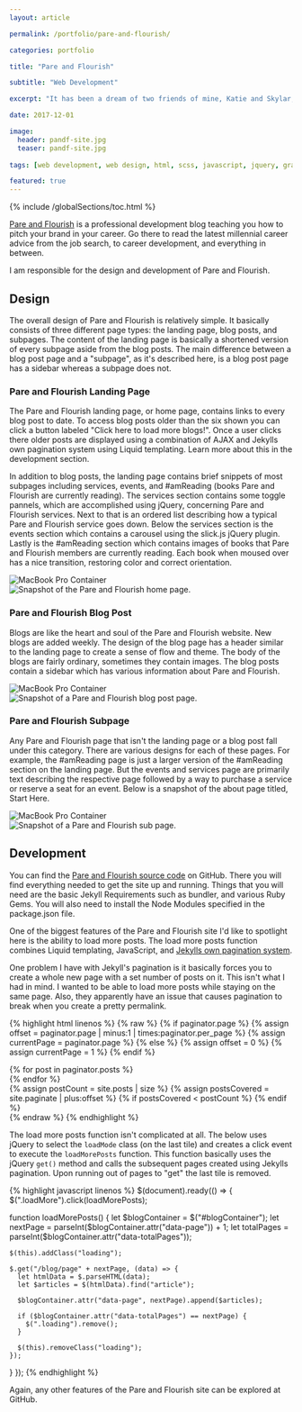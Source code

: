 ```yaml
---
layout: article

permalink: /portfolio/pare-and-flourish/

categories: portfolio

title: "Pare and Flourish"

subtitle: "Web Development"

excerpt: "It has been a dream of two friends of mine, Katie and Skylar, to create a blog. This post documents the journey."

date: 2017-12-01

image: 
  header: pandf-site.jpg
  teaser: pandf-site.jpg
  
tags: [web development, web design, html, scss, javascript, jquery, graphic design, photoshop, jekyll, bootstrap]

featured: true
---
```

{% include /globalSections/toc.html %}

<a href="http://www.pareandflourish.com/">Pare and Flourish</a> is a professional development blog teaching you how to pitch your brand in your career. Go there to read the latest millennial career advice from the job search, to career development, and everything in between.

I am responsible for the design and development of Pare and Flourish.

## Design
The overall design of Pare and Flourish is relatively simple. It basically consists of three different page types: the landing page, blog posts, and subpages. The content of the landing page is basically a shortened version of every subpage aside from the blog posts. The main difference between a blog post page and a "subpage", as it's described here, is a blog post page has a sidebar whereas a subpage does not.

### Pare and Flourish Landing Page

The Pare and Flourish landing page, or home page, contains links to every blog post to date. To access blog posts older than the six shown you can click a button labeled "Click here to load more blogs!". Once a user clicks there older posts are displayed using a combination of AJAX and Jekylls own pagination system using Liquid templating. Learn more about this in the development section. 

In addition to blog posts, the landing page contains brief snippets of most subpages including services, events, and #amReading (books Pare and Flourish are currently reading). The services section contains some toggle pannels, which are accomplished using jQuery, concerning Pare and Flourish services. Next to that is an ordered list describing how a typical Pare and Flourish service goes down. Below the services section is the events section which contains a carousel using the slick.js jQuery plugin. Lastly is the #amReading section which contains images of books that Pare and Flourish members are currently reading. Each book when moused over has a nice transition, restoring color and correct orientation.

<div class="macbook-pro-mockup">
  <img src="/assets/images/mockups/macbook-pro-mockup.png" alt="MacBook Pro Container">
  <div class="macbook-pro-mockup-content">
    <img src="/assets/images/post-pare-and-flourish-site-evo/pare-and-flourish-home-page.jpg" alt="Snapshot of the Pare and Flourish home page.">
  </div>
</div>

### Pare and Flourish Blog Post

Blogs are like the heart and soul of the Pare and Flourish website. New blogs are added weekly. The design of the blog page has a header similar to the landing page to create a sense of flow and theme. The body of the blogs are fairly ordinary, sometimes they contain images. The blog posts contain a sidebar which has various information about Pare and Flourish.

<div class="macbook-pro-mockup">
  <img src="/assets/images/mockups/macbook-pro-mockup.png" alt="MacBook Pro Container">
  <div class="macbook-pro-mockup-content">
    <img src="/assets/images/post-pare-and-flourish-site-evo/pare-and-flourish-blog-post-page.jpg" alt="Snapshot of a Pare and Flourish blog post page.">
  </div>
</div>

### Pare and Flourish Subpage

Any Pare and Flourish page that isn't the landing page or a blog post fall under this category. There are various designs for each of these pages. For example, the #amReading page is just a larger version of the #amReading section on the landing page. But the events and services page are primarily text describing the respective page followed by a way to purchase a service or reserve a seat for an event. Below is a snapshot of the about page titled, Start Here.

<div class="macbook-pro-mockup">
  <img src="/assets/images/mockups/macbook-pro-mockup.png" alt="MacBook Pro Container">
  <div class="macbook-pro-mockup-content">
    <img src="/assets/images/post-pare-and-flourish-site-evo/pare-and-flourish-sub-page.jpg" alt="Snapshot of a Pare and Flourish sub page.">
  </div>
</div>

## Development

You can find the <a href="https://github.com/mtlong29/pareandflourish_site">Pare and Flourish source code</a> on GitHub. There you will find everything needed to get the site up and running. Things that you will need are the basic Jekyll Requirements such as bundler, and various Ruby Gems. You will also need to install the Node Modules specified in the package.json file.

One of the biggest features of the Pare and Flourish site I'd like to spotlight here is the ability to load more posts. The load more posts function combines Liquid templating, JavaScript, and <a href="https://jekyllrb.com/docs/pagination/">Jekylls own pagination system</a>. 

One problem I have with Jekyll's pagination is it basically forces you to create a whole new page with a set number of posts on it. This isn't what I had in mind. I wanted to be able to load more posts while staying on the same page. Also, they apparently have an issue that causes pagination to break when you create a pretty permalink.

{% highlight html linenos %}
{% raw %}
{% if paginator.page %} 
  {% assign offset = paginator.page | minus:1 | times:paginator.per_page %} 
  {% assign currentPage = paginator.page %} 
{% else %} 
  {% assign offset = 0 %} 
  {% assign currentPage = 1 %} 
{% endif %}
    
<section class="blogTiles">
  <div class="container">
    <div class="row">
      <!-- code for first tile goes here (the content changes from time to time, most often it's a quote) -->
      <div class="blog-tiles">
        <div id="blogContainer" class="postContainer" data-page="{{currentPage}}" data-totalPages="{{paginator.total_pages}}">
          {% for post in paginator.posts %}
          <article class="post list">
            <!-- code for a blog tiles goes here (including teaser image, title, and excerpt. all of which are templated in using liquid. six are displayed at once) -->
          </article>
          {% endfor %}
        </div>
      </div>
      {% assign postCount = site.posts | size %} 
      {% assign postsCovered = site.paginate | plus:offset %}
      {% if postsCovered < postCount %} 
        <!-- code for last tile goes here (the class "loadMore" is given to this tile) -->
      {% endif %}
    </div>
  </div>
</section>
{% endraw %}
{% endhighlight %}

The load more posts function isn't complicated at all. The below uses jQuery to select the `loadMode` class (on the last tile) and creates a click event to execute the `loadMorePosts` function. This function basically uses the jQuery `get()` method and calls the subsequent pages created using Jekylls pagination. Upon running out of pages to "get" the last tile is removed.

{% highlight javascript linenos %}
$(document).ready(() => {
  $(".loadMore").click(loadMorePosts);

  function loadMorePosts() {
    let $blogContainer = $("#blogContainer");
    let nextPage = parseInt($blogContainer.attr("data-page")) + 1;
    let totalPages = parseInt($blogContainer.attr("data-totalPages"));

    $(this).addClass("loading");

    $.get("/blog/page" + nextPage, (data) => {
      let htmlData = $.parseHTML(data);
      let $articles = $(htmlData).find("article");

      $blogContainer.attr("data-page", nextPage).append($articles);

      if ($blogContainer.attr("data-totalPages") == nextPage) {
        $(".loading").remove();
      }

      $(this).removeClass("loading");
    });

  }
});
{% endhighlight %}

Again, any other features of the Pare and Flourish site can be explored at GitHub.